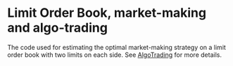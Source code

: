 # Limit Order Book, market-making and algo-trading

The code used for estimating the optimal market-making strategy on a limit order book with two limits on each side. See [AlgoTrading](https://hal.archives-ouvertes.fr/hal-01514987v1) for more details.
